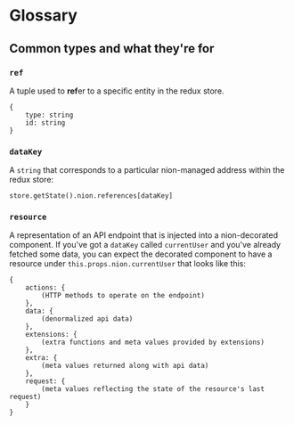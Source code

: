 # Glossary

## Common types and what they're for

### `ref`

A tuple used to **ref**er to a specific entity in the redux store.
  
```
{
  	type: string
  	id: string
}
```
  
### `dataKey`

A `string` that corresponds to a particular nion-managed address within the redux store:

```
store.getState().nion.references[dataKey]
```
 
### `resource`

A representation of an API endpoint that is injected into a nion-decorated component. If you've got a `dataKey` called `currentUser` and you've already fetched some data, you can expect the decorated component to have a resource under `this.props.nion.currentUser` that looks like this:

```
{
	actions: {
		(HTTP methods to operate on the endpoint)
	},
	data: {
		(denormalized api data)
	},
	extensions: {
		(extra functions and meta values provided by extensions)
	},
	extra: {
		(meta values returned along with api data)
	},
	request: {
		(meta values reflecting the state of the resource's last request)
	}
}
```
